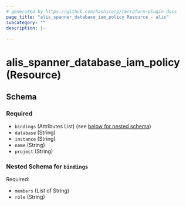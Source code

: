 ```yaml
---
# generated by https://github.com/hashicorp/terraform-plugin-docs
page_title: "alis_spanner_database_iam_policy Resource - alis"
subcategory: ""
description: |-
  
---
```


# alis_spanner_database_iam_policy (Resource)





<!-- schema generated by tfplugindocs -->
## Schema

### Required

- `bindings` (Attributes List) (see [below for nested schema](#nestedatt--bindings))
- `database` (String)
- `instance` (String)
- `name` (String)
- `project` (String)

<a id="nestedatt--bindings"></a>
### Nested Schema for `bindings`

Required:

- `members` (List of String)
- `role` (String)
